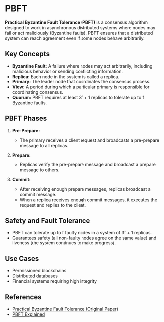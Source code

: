 # PBFT

**Practical Byzantine Fault Tolerance (PBFT)** is a consensus algorithm designed to work in asynchronous distributed systems where nodes may fail or act maliciously (Byzantine faults). PBFT ensures that a distributed system can reach agreement even if some nodes behave arbitrarily.

## Key Concepts

- **Byzantine Fault:** A failure where nodes may act arbitrarily, including malicious behavior or sending conflicting information.
- **Replica:** Each node in the system is called a replica.
- **Primary:** The leader node that coordinates the consensus process.
- **View:** A period during which a particular primary is responsible for coordinating consensus.
- **Quorum:** PBFT requires at least 3f + 1 replicas to tolerate up to f Byzantine faults.

## PBFT Phases

1. **Pre-Prepare:**  
   - The primary receives a client request and broadcasts a pre-prepare message to all replicas.

2. **Prepare:**  
   - Replicas verify the pre-prepare message and broadcast a prepare message to others.

3. **Commit:**  
   - After receiving enough prepare messages, replicas broadcast a commit message.
   - When a replica receives enough commit messages, it executes the request and replies to the client.

## Safety and Fault Tolerance

- PBFT can tolerate up to f faulty nodes in a system of 3f + 1 replicas.
- Guarantees safety (all non-faulty nodes agree on the same value) and liveness (the system continues to make progress).

## Use Cases

- Permissioned blockchains
- Distributed databases
- Financial systems requiring high integrity

## References

- [Practical Byzantine Fault Tolerance (Original Paper)](https://pmg.csail.mit.edu/papers/osdi99.pdf)
- [PBFT Explained](https://www.usenix.org/legacy/event/osdi99/full_papers/castro/castro.pdf)
